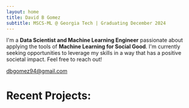 ```yaml
---
layout: home
title: David B Gomez
subtitle: MSCS-ML @ Georgia Tech | Graduating December 2024
---
```


I'm a **Data Scientist and Machine Learning Engineer** passionate about applying the tools of **Machine Learning for Social Good**. I'm currently seeking opportunities to leverage my skills in a way that has a positive societal impact. Feel free to reach out!

dbgomez94@gmail.com

# Recent Projects: